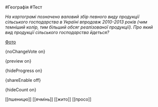 #Географія #Тест

*На картограмі позначено валовий збір певного виду продукції сільського господарства в Україні впродовж 2010-2013 років (чим темніший колір, тим більший обсяг реалізованої продукції). Про який вид продукції сільського господарства йдеться?*

[Фото](https://zno.osvita.ua//doc/images/znotest/79/7992/29_1.jpg)

{noChangeVote on}

{preview on}

{hideProgress on}

{shareEnable off}

{hideCount on}

[[пшеницю]]
[[ячмінь]]
[[жито]]
[[просо]]
